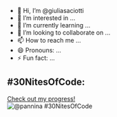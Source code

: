 - 👋 Hi, I’m @giuliasaciotti
- 👀 I’m interested in ...
- 🌱 I’m currently learning ...
- 💞️ I’m looking to collaborate on ...
- 📫 How to reach me ...
- 😄 Pronouns: ...
- ⚡ Fun fact: ...

<!---
giuliasaciotti/giuliasaciotti is a ✨ special ✨ repository because its `README.md` (this file) appears on your GitHub profile.
You can click the Preview link to take a look at your changes.
--->
## #30NitesOfCode:
  [Check out my progress!](https://www.codedex.io/@pannina/30-nites-of-code)  
  ![@pannina #30NitesOfCode](https://www.codedex.io/api/petStatus?user=pannina)
